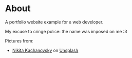 # About

A portfolio website example for a web developer. 

My excuse to cringe police: the name was imposed on me :3

Pictures from:

- <a href="https://unsplash.com/@nkachanovskyyy?utm_source=unsplash&utm_medium=referral&utm_content=creditCopyText">Nikita Kachanovsky</a> on <a href="https://unsplash.com/s/photos/computer-dark-plant?utm_source=unsplash&utm_medium=referral&utm_content=creditCopyText">Unsplash</a>
  